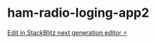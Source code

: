 # ham-radio-loging-app2

[Edit in StackBlitz next generation editor ⚡️](https://stackblitz.com/~/github.com/CT1FHL/ham-radio-loging-app2)